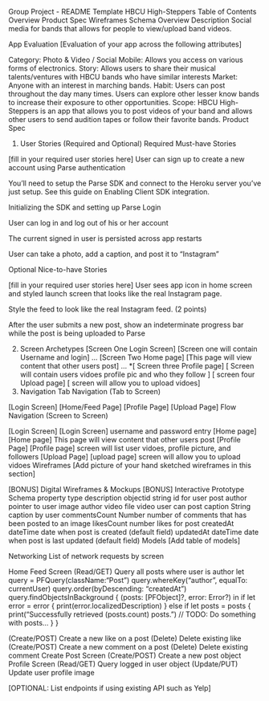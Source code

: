 Group Project - README Template
HBCU High-Steppers
Table of Contents
Overview
Product Spec
Wireframes
Schema
Overview
Description
Social media for bands that allows for people to view/upload band videos.

App Evaluation
[Evaluation of your app across the following attributes]

Category: Photo & Video / Social
Mobile: Allows you access on various forms of electronics.
Story: Allows users to share their musical talents/ventures with HBCU bands who have similar interests
Market: Anyone with an interest in marching bands.
Habit: Users can post throughout the day many times. Users can explore other lesser know bands to increase their exposure to other opportunities.
Scope: HBCU High-Steppers is an app that allows you to post videos of your band and allows other users to send audition tapes or follow their favorite bands.
Product Spec
1. User Stories (Required and Optional)
Required Must-have Stories

[fill in your required user stories here]
User can sign up to create a new account using Parse authentication

You’ll need to setup the Parse SDK and connect to the Heroku server you’ve just setup. See this guide on Enabling Client SDK integration.

Initializing the SDK and setting up Parse Login

User can log in and log out of his or her account

The current signed in user is persisted across app restarts

User can take a photo, add a caption, and post it to “Instagram”

Optional Nice-to-have Stories

[fill in your required user stories here]
User sees app icon in home screen and styled launch screen that looks like the real Instagram page.

Style the feed to look like the real Instagram feed. (2 points)

After the user submits a new post, show an indeterminate progress bar while the post is being uploaded to Parse

2. Screen Archetypes
[Screen One Login Screen]
[Screen one will contain Username and login]
…
[Screen Two Home page]
[This page will view content that other users post]
…
*[ Screen three Profile page]
[ Screen will contain users vidoes profile pic and who they follow ]
[ screen four Upload page]
[ screen will allow you to upload vidoes]
3. Navigation
Tab Navigation (Tab to Screen)

[Login Screen]
[Home/Feed Page]
[Profile Page]
[Upload Page]
Flow Navigation (Screen to Screen)

[Login Screen]
[Login Screen]
username and password entry
[Home page]
[Home page]
This page will view content that other users post
[Profile Page]
[Profile page]
screen will list user vidoes, profile picture, and followers
[Upload Page]
[upload page]
screen will allow you to upload vidoes
Wireframes
[Add picture of your hand sketched wireframes in this section]


[BONUS] Digital Wireframes & Mockups
[BONUS] Interactive Prototype
Schema
property	type	description
objectid	string	id for user post
author	pointer to user	image author
video	file	video user can post
caption	String	caption by user
commentsCount	Number	number of comments that has been posted to an image
likesCount	number	likes for post
createdAt	dateTime	date when post is created (default field)
updatedAt	dateTime	date when post is last updated (default field)
Models
[Add table of models]

Networking
List of network requests by screen

Home Feed Screen
(Read/GET) Query all posts where user is author
let query = PFQuery(className:“Post”)
query.whereKey(“author”, equalTo: currentUser)
query.order(byDescending: “createdAt”)
query.findObjectsInBackground { (posts: [PFObject]?, error: Error?) in
if let error = error {
print(error.localizedDescription)
} else if let posts = posts {
print(“Successfully retrieved (posts.count) posts.”)
// TODO: Do something with posts…
}
}

(Create/POST) Create a new like on a post
(Delete) Delete existing like
(Create/POST) Create a new comment on a post
(Delete) Delete existing comment
Create Post Screen
(Create/POST) Create a new post object
Profile Screen
(Read/GET) Query logged in user object
(Update/PUT) Update user profile image

[OPTIONAL: List endpoints if using existing API such as Yelp]

